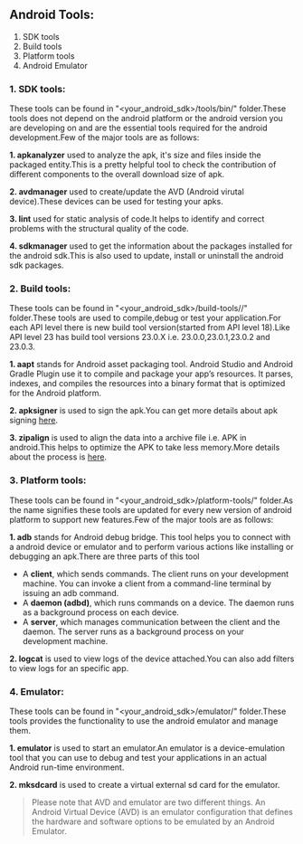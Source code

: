 ## Android Tools:

1. SDK tools
2. Build tools
3. Platform tools
4. Android Emulator


### 1. SDK tools: 
These tools can be found in "<your_android_sdk>/tools/bin/" folder.These tools does not depend on the android platform or the android version you are developing on and are the essential tools required for the android development.Few of the major tools are as follows:

**1. apkanalyzer** used to analyze the apk, it's size and files inside the packaged entity.This is a pretty helpful tool to check the contribution of different components to the overall download size of apk.

**2. avdmanager** used to create/update the AVD (Android virutal device).These devices can be used for testing your apks.

**3. lint** used for static analysis of code.It helps to identify and correct problems with the structural quality of the code.

**4. sdkmanager** used to get the information about the packages installed for the android sdk.This is also used to update, install or uninstall the android sdk packages.


### 2. Build tools: 
These tools can be found in "<your_android_sdk>/build-tools/<version>/" folder.These tools are used to compile,debug or test your application.For each API level there is new build tool version(started from API level 18).Like API level 23 has build tool versions 23.0.X i.e. 23.0.0,23.0.1,23.0.2 and 23.0.3.
  
 **1. aapt** stands for Android asset packaging tool. Android Studio and Android Gradle Plugin use it to compile and package your app’s resources. It parses, indexes, and compiles the resources into a binary format that is optimized for the Android platform.
 
 **2. apksigner** is used to sign the apk.You can get more details about apk signing [here](www.google.com).
 
 **3. zipalign** is used to align the data into a archive file i.e. APK in android.This helps to optimize the APK to take less memory.More details about the process is [here](www.google.com).
              
### 3. Platform tools: 
These tools can be found in "<your_android_sdk>/platform-tools/" folder.As the name signifies these tools are updated for every new version of android platform to support new features.Few of the major tools are as follows:

**1. adb** stands for Android debug bridge. This tool helps you to connect with a android device or emulator and to perform various actions like installing or debugging an apk.There are three parts of this tool
- A **client**, which sends commands. The client runs on your development machine. You can invoke a client from a command-line terminal by issuing an adb command.
- A **daemon (adbd)**, which runs commands on a device. The daemon runs as a background process on each device.
- A **server**, which manages communication between the client and the daemon. The server runs as a background process on your development machine.

**2. logcat** is used to view logs of the device attached.You can also add filters to view logs for an specific app.


### 4. Emulator:
These tools can be found in "<your_android_sdk>/emulator/" folder.These tools provides the functionality to use the android emulator and manage them.

**1. emulator** is used to start an emulator.An emulator is a device-emulation tool that you can use to debug and test your applications in an actual Android run-time environment.

**2. mksdcard** is used to create a virtual external sd card for the emulator.

> Please note that AVD and emulator are two different things. An Android Virtual Device (AVD) is an emulator configuration that defines the hardware and software options to be emulated by an Android Emulator.





